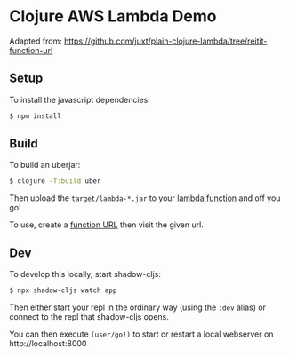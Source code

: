 # Clojure AWS Lambda Demo

Adapted from: https://github.com/juxt/plain-clojure-lambda/tree/reitit-function-url

## Setup

To install the javascript dependencies:

```bash
$ npm install
```

## Build

To build an uberjar:

```bash
$ clojure -T:build uber
```

Then upload the `target/lambda-*.jar` to your [lambda function](https://docs.aws.amazon.com/lambda/latest/dg/java-package.html#java-package-console)
and off you go!

To use, create a [function URL](https://docs.aws.amazon.com/lambda/latest/dg/urls-configuration.html#create-url-console)
then visit the given url.

## Dev

To develop this locally, start shadow-cljs:

```bash
$ npx shadow-cljs watch app
```

Then either start your repl in the ordinary way (using the `:dev` alias) or connect to the repl that shadow-cljs opens.

You can then execute `(user/go!)` to start or restart a local webserver on http://localhost:8000
